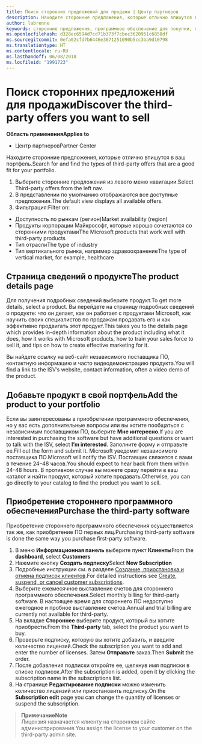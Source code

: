 ```yaml
---
title: Поиск сторонних предложений для продажи | Центр партнеров
description: Находите сторонние предложения, которые отлично впишутся в ваш портфель.
author: labrenne
keywords: сторонние предложения, программное обеспечение для покупки, поиск сторонних предложений
ms.openlocfilehash: d328ec6594d7cd71b373f7cbec3620951c6858df
ms.sourcegitcommit: 0efa02cfd7b6446e3671251090b5cc3ba9d10798
ms.translationtype: HT
ms.contentlocale: ru-RU
ms.lasthandoff: 06/08/2018
ms.locfileid: "1991723"
---
```

# <a name="discover-the-third-party-offers-you-want-to-sell"></a><span data-ttu-id="b7fea-104">Поиск сторонних предложений для продажи</span><span class="sxs-lookup"><span data-stu-id="b7fea-104">Discover the third-party offers you want to sell</span></span>

**<span data-ttu-id="b7fea-105">Область применения</span><span class="sxs-lookup"><span data-stu-id="b7fea-105">Applies to</span></span>**

-  <span data-ttu-id="b7fea-106">Центр партнеров</span><span class="sxs-lookup"><span data-stu-id="b7fea-106">Partner Center</span></span>

<span data-ttu-id="b7fea-107">Находите сторонние предложения, которые отлично впишутся в ваш портфель.</span><span class="sxs-lookup"><span data-stu-id="b7fea-107">Search for and find the types of third-party offers that are a good fit for your portfolio.</span></span> 

1.  <span data-ttu-id="b7fea-108">Выберите сторонние предложения из левого меню навигации.</span><span class="sxs-lookup"><span data-stu-id="b7fea-108">Select Third-party offers from the left nav.</span></span> 
2.  <span data-ttu-id="b7fea-109">В представлении по умолчанию отображаются все доступные предложения.</span><span class="sxs-lookup"><span data-stu-id="b7fea-109">The default view displays all available offers.</span></span> 
3.  <span data-ttu-id="b7fea-110">Фильтрация:</span><span class="sxs-lookup"><span data-stu-id="b7fea-110">Filter on:</span></span>

- <span data-ttu-id="b7fea-111">Доступность по рынкам (регион)</span><span class="sxs-lookup"><span data-stu-id="b7fea-111">Market availability (region)</span></span>
- <span data-ttu-id="b7fea-112">Продукты корпорации Майкрософт, которые хорошо сочетаются со сторонними продуктами</span><span class="sxs-lookup"><span data-stu-id="b7fea-112">The Microsoft products that work well with third-party products</span></span>
- <span data-ttu-id="b7fea-113">Тип отрасли</span><span class="sxs-lookup"><span data-stu-id="b7fea-113">The type of industry</span></span>
- <span data-ttu-id="b7fea-114">Тип вертикального рынка, например здравоохранение</span><span class="sxs-lookup"><span data-stu-id="b7fea-114">The type of vertical market, for example, healthcare</span></span>

## <a name="the-product-details-page"></a><span data-ttu-id="b7fea-115">Страница сведений о продукте</span><span class="sxs-lookup"><span data-stu-id="b7fea-115">The product details page</span></span>

<span data-ttu-id="b7fea-116">Для получения подробных сведений выберите продукт.</span><span class="sxs-lookup"><span data-stu-id="b7fea-116">To get more details, select a product.</span></span> <span data-ttu-id="b7fea-117">Вы перейдете на страницу подробных сведений о продукте: что он делает, как он работает с продуктами Microsoft, как научить своих специалистов по продажам продавать его и как эффективно продвигать этот продукт.</span><span class="sxs-lookup"><span data-stu-id="b7fea-117">This takes you to the details page which provides in-depth information about the product including what it does, how it works with Microsoft products, how to train your sales force to sell it, and tips on how to create effective marketing for it.</span></span> 

<span data-ttu-id="b7fea-118">Вы найдете ссылку на веб-сайт независимого поставщика ПО, контактную информацию и часто видеодемонстрацию продукта.</span><span class="sxs-lookup"><span data-stu-id="b7fea-118">You will find a link to the ISV’s website, contact information, often a video demo of the product.</span></span> 

## <a name="add-the-product-to-your-portfolio"></a><span data-ttu-id="b7fea-119">Добавьте продукт в свой портфель</span><span class="sxs-lookup"><span data-stu-id="b7fea-119">Add the product to your portfolio</span></span>

<span data-ttu-id="b7fea-120">Если вы заинтересованы в приобретении программного обеспечения, но у вас есть дополнительные вопросы или вы хотите пообщаться с независимым поставщиком ПО, выберите **Мне интересно**.</span><span class="sxs-lookup"><span data-stu-id="b7fea-120">If you are interested in purchasing the software but have additional questions or want to talk with the ISV, select **I’m interested**.</span></span> <span data-ttu-id="b7fea-121">Заполните форму и отправьте ее.</span><span class="sxs-lookup"><span data-stu-id="b7fea-121">Fill out the form and submit it.</span></span> <span data-ttu-id="b7fea-122">Microsoft уведомит независимого поставщика ПО.</span><span class="sxs-lookup"><span data-stu-id="b7fea-122">Microsoft will notify the ISV.</span></span> <span data-ttu-id="b7fea-123">Поставщик свяжется с вами в течение 24–48 часов.</span><span class="sxs-lookup"><span data-stu-id="b7fea-123">You should expect to hear back from them within 24-48 hours.</span></span> <span data-ttu-id="b7fea-124">В противном случае вы можете сразу перейти в ваш каталог и найти продукт, который хотите продавать.</span><span class="sxs-lookup"><span data-stu-id="b7fea-124">Otherwise, you can go directly to your catalog to find the product you want to sell.</span></span>

## <a name="purchase-the-third-party-software"></a><span data-ttu-id="b7fea-125">Приобретение стороннего программного обеспечения</span><span class="sxs-lookup"><span data-stu-id="b7fea-125">Purchase the third-party software</span></span>

<span data-ttu-id="b7fea-126">Приобретение стороннего программного обеспечения осуществляется так же, как приобретение ПО первых лиц.</span><span class="sxs-lookup"><span data-stu-id="b7fea-126">Purchasing third-party software is done the same way you purchase first-party software.</span></span> 

1. <span data-ttu-id="b7fea-127">В меню **Информационная панель** выберите пункт **Клиенты**</span><span class="sxs-lookup"><span data-stu-id="b7fea-127">From the **dashboard**, select **Customers**</span></span>
2. <span data-ttu-id="b7fea-128">Нажмите кнопку **Создать подписку**</span><span class="sxs-lookup"><span data-stu-id="b7fea-128">Select **New Subscription**</span></span>
3. <span data-ttu-id="b7fea-129">Подробные инструкции см. в разделе [Создание, приостановка и отмена подписок клиентов](create-a-new-subscription.md).</span><span class="sxs-lookup"><span data-stu-id="b7fea-129">For detailed instructions see [Create, suspend, or cancel customer subscriptions](create-a-new-subscription.md).</span></span>
4.  <span data-ttu-id="b7fea-130">Выберите ежемесячное выставление счетов для стороннего программного обеспечения.</span><span class="sxs-lookup"><span data-stu-id="b7fea-130">Select monthly billing for third-party software.</span></span> <span data-ttu-id="b7fea-131">В настоящее время для стороннего ПО недоступно ежегодное и пробное выставление счетов.</span><span class="sxs-lookup"><span data-stu-id="b7fea-131">Annual and trial billing are currently not available for third-party.</span></span>
5.  <span data-ttu-id="b7fea-132">На вкладке **Стороннее** выберите продукт, который вы хотите приобрести.</span><span class="sxs-lookup"><span data-stu-id="b7fea-132">From the **Third-party** tab, select the product you want to buy.</span></span>
6.  <span data-ttu-id="b7fea-133">Проверьте подписку, которую вы хотите добавить, и введите количество лицензий.</span><span class="sxs-lookup"><span data-stu-id="b7fea-133">Check the subscription you want to add and enter the number of licenses.</span></span> <span data-ttu-id="b7fea-134">Затем **Отправьте** заказ.</span><span class="sxs-lookup"><span data-stu-id="b7fea-134">Then **Submit** the order.</span></span>
7.  <span data-ttu-id="b7fea-135">После добавления подписки откройте ее, щелкнув имя подписки в списке подписок.</span><span class="sxs-lookup"><span data-stu-id="b7fea-135">After the subscription is added, open it by clicking the subscription name in the subscriptions list.</span></span> 
8.  <span data-ttu-id="b7fea-136">На странице **Редактирование подписки** можно изменить количество лицензий или приостановить подписку.</span><span class="sxs-lookup"><span data-stu-id="b7fea-136">On the **Subscription edit** page you can change the quantity of licenses or suspend the subscription.</span></span>

>**<span data-ttu-id="b7fea-137">Примечание</span><span class="sxs-lookup"><span data-stu-id="b7fea-137">Note</span></span>**<br> <span data-ttu-id="b7fea-138">Лицензия назначается клиенту на стороннем сайте администрирования.</span><span class="sxs-lookup"><span data-stu-id="b7fea-138">You assign the license to your customer on the third-party admin site.</span></span>

    


